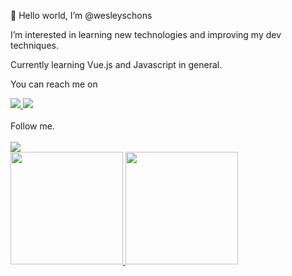 👋 Hello world, I’m @wesleyschons

I’m interested in learning new technologies and improving my dev techniques.

Currently learning Vue.js and Javascript in general.

<span>You can reach me on</span><br/>

<a href="https://www.linkedin.com/in/wesley-schons-dos-santos" target="_blank" rel="nofollow">
<img src="https://img.shields.io/badge/LinkedIn-0077B5?style=for-the-badge&logo=linkedin&logoColor=white" />
</a>
<a href="https://api.whatsapp.com/send?phone=5549991337707" target="_blank" rel="nofollow">
<img src="https://img.shields.io/badge/WhatsApp-25D366?style=for-the-badge&logo=whatsapp&logoColor=white" />
</a>
<br/><br/>
Follow me.<br/><br/>
<a href="https://www.instagram.com/wees.ds/" target="_blank" rel="nofollow">
<img src="https://img.shields.io/badge/Instagram-E4405F?style=for-the-badge&logo=instagram&logoColor=white" />
</a>
 <div>
  <a href="https://github.com/wesleyschons">
  <img height="180em" src="https://github-readme-stats.vercel.app/api?username=wesleyschons&show_icons=true&theme=dracula&include_all_commits=true&count_private=true"/>
  <img height="180em" src="https://github-readme-stats.vercel.app/api/top-langs/?username=wesleyschons&layout=compact&langs_count=7&theme=dracula"/>
</div>

<!---
wesleyschons/wesleyschons is a ✨ special ✨ repository because its `README.md` (this file) appears on your GitHub profile.
You can click the Preview link to take a look at your changes.
--->
